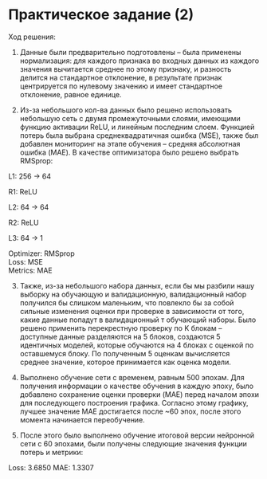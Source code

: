# Практическое задание (2)

Ход решения:

1.	Данные были предварительно подготовлены – была применены нормализация: для каждого признака во входных данных из каждого значения вычитается среднее по этому признаку, и разность делится на стандартное отклонение, в результате признак центрируется по нулевому значению и имеет стандартное отклонение, равное единице.

2.	Из-за небольшого кол-ва данных было решено использовать небольшую сеть с двумя промежуточными слоями, имеющими функцию активации ReLU, и линейным последним слоем. Функцией потерь была выбрана среднеквадратичная ошибка (MSE), также был добавлен мониторинг на этапе обучения – средняя абсолютная ошибка (MAE). В качестве оптимизатора было решено выбрать RMSprop:

L1: 256 -> 64

R1: ReLU

L2: 64 -> 64

R2: ReLU

L3: 64 -> 1

Optimizer: RMSprop  
Loss: MSE   
Metrics: MAE  

3.	Также, из-за небольшого набора данных, если бы мы разбили нашу выборку на обучающую и валидационную, валидационный набор получился бы слишком маленьким, что повлекло бы за собой сильные изменения оценки при проверке в зависимости от того, какие данные попадут в валидационный т обучающий наборы. Было решено применить перекрестную проверку по K блокам – доступные данные разделяются на 5 блоков, создаются 5 идентичных моделей, которые обучаются на 4 блоках с оценкой по оставшемуся блоку. По полученным 5 оценкам вычисляется среднее значение, которое принимается как оценка модели.

4.	Выполнено обучение сети с временем, равным 500 эпохам. Для получения информации о качестве обучения в каждую эпоху, было добавлено сохранение оценки проверки (MAE) перед началом эпохи для последующего построения графика. Согласно этому графику, лучшее значение MAE достигается после ~60 эпох, после этого момента начинается переобучение.

5.	После этого было выполнено обучение итоговой версии нейронной сети с 60 эпохами, были получены следующие значения функции потерь и метрики:

Loss: 3.6850
MAE: 1.3307

